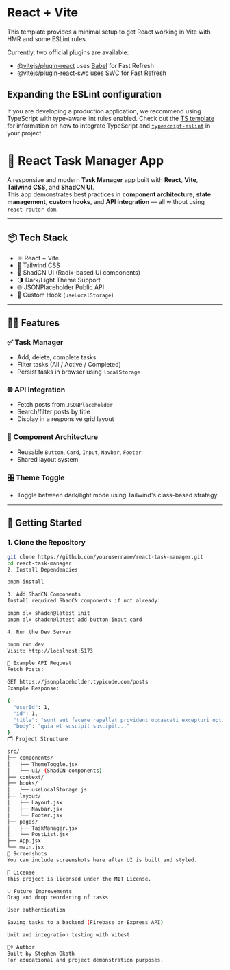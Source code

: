 # React + Vite

This template provides a minimal setup to get React working in Vite with HMR and some ESLint rules.

Currently, two official plugins are available:

- [@vitejs/plugin-react](https://github.com/vitejs/vite-plugin-react/blob/main/packages/plugin-react) uses [Babel](https://babeljs.io/) for Fast Refresh
- [@vitejs/plugin-react-swc](https://github.com/vitejs/vite-plugin-react/blob/main/packages/plugin-react-swc) uses [SWC](https://swc.rs/) for Fast Refresh

## Expanding the ESLint configuration

If you are developing a production application, we recommend using TypeScript with type-aware lint rules enabled. Check out the [TS template](https://github.com/vitejs/vite/tree/main/packages/create-vite/template-react-ts) for information on how to integrate TypeScript and [`typescript-eslint`](https://typescript-eslint.io) in your project.

# 📝 React Task Manager App

A responsive and modern **Task Manager** app built with **React**, **Vite**, **Tailwind CSS**, and **ShadCN UI**.  
This app demonstrates best practices in **component architecture**, **state management**, **custom hooks**, and **API integration** — all without using `react-router-dom`.

---

## 📦 Tech Stack

- ⚛️ React + Vite
- 🎨 Tailwind CSS
- 💄 ShadCN UI (Radix-based UI components)
- 🌗 Dark/Light Theme Support
- 🌐 JSONPlaceholder Public API
- 🧠 Custom Hook (`useLocalStorage`)

---

## 🧑‍💻 Features

### ✅ Task Manager
- Add, delete, complete tasks
- Filter tasks (All / Active / Completed)
- Persist tasks in browser using `localStorage`

### 🌐 API Integration
- Fetch posts from `JSONPlaceholder`
- Search/filter posts by title
- Display in a responsive grid layout

### 🧩 Component Architecture
- Reusable `Button`, `Card`, `Input`, `Navbar`, `Footer`
- Shared layout system

### 🎛 Theme Toggle
- Toggle between dark/light mode using Tailwind's class-based strategy

---

## 🚀 Getting Started

### 1. Clone the Repository

```bash
git clone https://github.com/yourusername/react-task-manager.git
cd react-task-manager
2. Install Dependencies

pnpm install

3. Add ShadCN Components
Install required ShadCN components if not already:

pnpm dlx shadcn@latest init
pnpm dlx shadcn@latest add button input card

4. Run the Dev Server

pnpm run dev
Visit: http://localhost:5173

🧪 Example API Request
Fetch Posts:

GET https://jsonplaceholder.typicode.com/posts
Example Response:

{
  "userId": 1,
  "id": 1,
  "title": "sunt aut facere repellat provident occaecati excepturi optio reprehenderit",
  "body": "quia et suscipit suscipit..."
}
🗂 Project Structure

src/
├── components/
│   ├── ThemeToggle.jsx
│   └── ui/ (ShadCN components)
├── context/
├── hooks/
│   └── useLocalStorage.js
├── layout/
│   ├── Layout.jsx
│   ├── Navbar.jsx
│   └── Footer.jsx
├── pages/
│   ├── TaskManager.jsx
│   └── PostList.jsx
├── App.jsx
└── main.jsx
📸 Screenshots
You can include screenshots here after UI is built and styled.

📝 License
This project is licensed under the MIT License.

💡 Future Improvements
Drag and drop reordering of tasks

User authentication

Saving tasks to a backend (Firebase or Express API)

Unit and integration testing with Vitest

🙋‍♀️ Author
Built by Stephen Okoth
For educational and project demonstration purposes.


